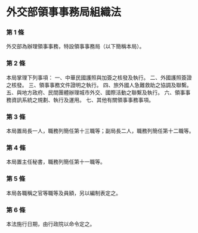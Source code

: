 # 外交部領事事務局組織法

### 第 1 條

外交部為辦理領事事務，特設領事事務局（以下簡稱本局）。

### 第 2 條

本局掌理下列事項：
一、中華民國護照與加簽之核發及執行。
二、外國護照簽證之核發。
三、領事事務文件證明之執行。
四、旅外國人急難救助之協調及聯繫。
五、與地方政府、民間團體辦理城市外交、國際活動之聯繫及執行。
六、領事事務資訊系統之規劃、執行及運用。
七、其他有關領事事務事項。

### 第 3 條

本局置局長一人，職務列簡任第十三職等；副局長二人，職務列簡任第十二職等。

### 第 4 條

本局置主任秘書，職務列簡任第十一職等。

### 第 5 條

本局各職稱之官等職等及員額，另以編制表定之。

### 第 6 條

本法施行日期，由行政院以命令定之。
